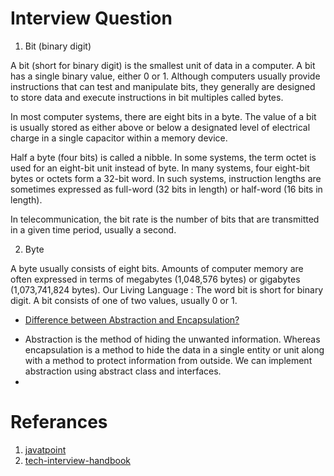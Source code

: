 # Interview Question
1. Bit (binary digit)

  A bit (short for binary digit) is the smallest unit of data in a computer. A bit has a single binary value, either 0 or 1. Although computers usually provide instructions that can test and manipulate bits, they generally are designed to store data and execute instructions in bit multiples called bytes.

  In most computer systems, there are eight bits in a byte. The value of a bit is usually stored as either above or below a designated level of electrical charge in a single capacitor within a memory device.

  Half a byte (four bits) is called a nibble. In some systems, the term octet is used for an eight-bit unit instead of byte. In many systems, four eight-bit bytes or octets form a 32-bit word. In such systems, instruction lengths are sometimes expressed as full-word (32 bits in length) or half-word (16 bits in length).

  In telecommunication, the bit rate is the number of bits that are transmitted in a given time period, usually a second.

2. Byte

A byte usually consists of eight bits. Amounts of computer memory are often expressed in terms of megabytes (1,048,576 bytes) or gigabytes (1,073,741,824 bytes). Our Living Language : The word bit is short for binary digit. A bit consists of one of two values, usually 0 or 1.



+  [Difference between Abstraction and Encapsulation?](https://www.geeksforgeeks.org/difference-between-abstraction-and-encapsulation-in-java-with-examples/#:~:text=Abstraction%20is%20the%20method%20of,using%20abstract%20class%20and%20interfaces.)

 * Abstraction is the method of hiding the unwanted information. Whereas encapsulation is a method to hide the data in a single entity or unit along with a method to protect information from outside. We can implement abstraction using abstract class and interfaces.
 * 


# Referances
1. [javatpoint](http://www.javatpoint.com/corejava-interview-questions)
2. [tech-interview-handbook](https://github.com/yangshun/tech-interview-handbook)